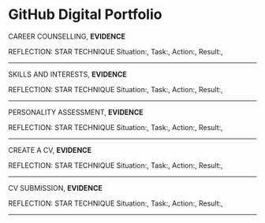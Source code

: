 GitHub Digital Portfolio
======

CAREER COUNSELLING,
**EVIDENCE**

REFLECTION: STAR TECHNIQUE
Situation:,
Task:,
Action:,
Result:,

---

SKILLS AND INTERESTS,
**EVIDENCE**

REFLECTION: STAR TECHNIQUE
Situation:,
Task:,
Action:,
Result:,

---

PERSONALITY ASSESSMENT,
**EVIDENCE**

REFLECTION: STAR TECHNIQUE
Situation:,
Task:,
Action:,
Result:,

---

CREATE A CV,
**EVIDENCE**

REFLECTION: STAR TECHNIQUE
Situation:,
Task:,
Action:,
Result:,

---

CV SUBMISSION,
**EVIDENCE**

REFLECTION: STAR TECHNIQUE
Situation:,
Task:,
Action:,
Result:,

---
